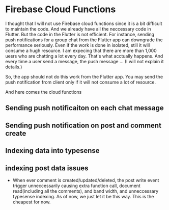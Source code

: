 # Firebase Cloud Functions

I thought that I will not use Firebase cloud functions since it is a bit difficult to maintain the code. And we already have all the neccessary code in Flutter. But the code in the Flutter is not efficient. For instance, sending push notifications for a group chat from the Flutter app can downgrade the performance seriously. Even if the work is done in isolated, still it will consume a hugh resource. I am expecing that there are more than 1,000 uesrs who are chatting a lot every day. That's what acctually happens. And every time a user send a message, the push message ... (I will not explain it details.)

So, the app should not do this work from the Flutter app. You may send the push notification from client only if it will not consume a lot of resource.

And here comes the cloud functions

## Sending push notificaiton on each chat message

## Sending push notification on post and comment create

## Indexing data into typesense

## indexing post data issues

- When ever comment is created/updated/deleted, the post write event trigger unneccessarily causing extra function call, document read(including all the comments), and band width, and unneccessary typesense indexing. As of now, we just let it be this way. This is the cheapest for now.
